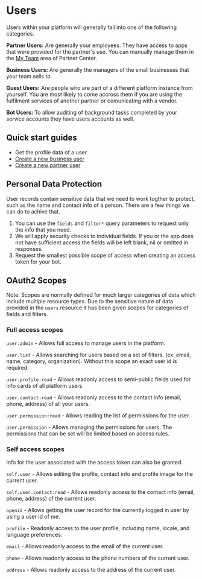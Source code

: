 # Users

Users within your platform will generally fall into one of the following categories. 

**Partner Users:** Are generally your employees. They have access to apps that were provided for the partner's use. You can manually manage them in the [My Team](https://partners.vendasta.com/my-team) area of Partner Center.

**Business Users:** Are generally the managers of the small businesses that your team sells to.  

**Guest Users:** Are people who are part of a different platform instance from yourself. You are most likely to come accross them if you are using the fulfilment services of another partner or comunicating with a vendor.

**Bot Users:** To allow auditing of background tasks completed by your service accounts they have users accounts as well. 


## Quick start guides
- Get the profile data of a user
- [Create a new business user](./Create-Business-User.md)
- [Create a new partner user](./Create-Partner-User.md)


## Personal Data Protection
User records contain sensitive data that we need to work togther to protect, such as the name and contact info of a person. There are a few things we can do to achive that.  

1. You can use the `fields` and `filter*` query parameters to request only the info that you need. 
2. We will apply security checks to individual fields. If you or the app does not have sufficient access the fields will be left blank, nil or omitted in responses. 
3. Request the smallest possible scope of access when creating an access token for your bot. 


## OAuth2 Scopes

Note: Scopes are normally defined for much larger categories of data which include multiple resource types. Due to the sensitive nature of data provided in the `users` resource it has been given scopes for categories of fields and filters.


### Full access scopes

`user.admin` - Allows full access to manage users in the platform.

`user.list` - Allows searching for users based on a set of filters. (ex: email, name, category, organization). Without this scope an exact user id is required. 

`user.profile:read` - Allows readonly access to semi-public fields used for info cards of all platform users

`user.contact:read` - Allows readonly access to the contact info (email, phone, address) of all your users.

`user.permission:read` - Allows reading the list of permissions for the user.

`user.permission` - Allows managing the permissions for users. The permissions that can be set will be limited based on access rules.



### Self access scopes

Info for the user associated with the access token can also be granted.

`self.user` - Allows editing the profile, contact info and profile image for the current user.

`self.user.contact:read` - Allows readonly access to the contact info (email, phone, address) of the current user.


`openid` - Allows getting the user record for the currently logged in user by using a user id of me. 

`profile` - Readonly access to the user profile, including name, locale, and language preferences.

`email` - Allows readonly access to the email of the current user.

`phone` - Allows readonly access to the phone numbers of the current user.

`address` - Allows readonly access to the address of the current user.

